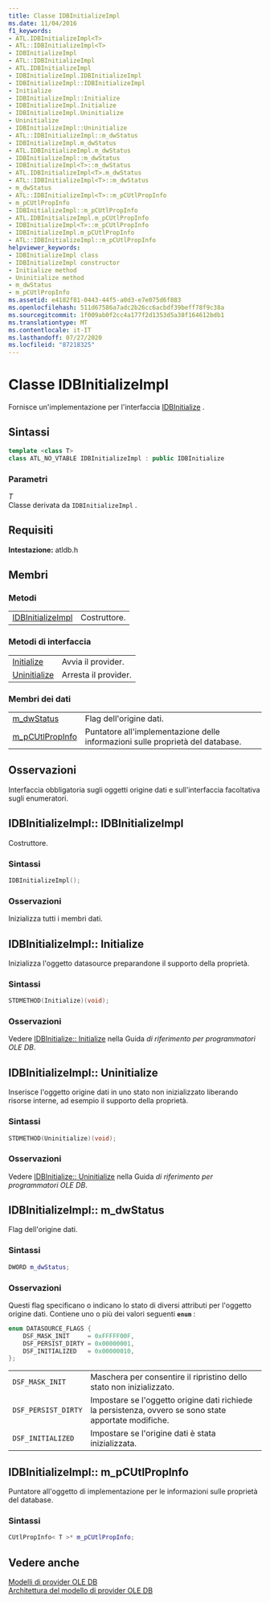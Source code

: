 ```yaml
---
title: Classe IDBInitializeImpl
ms.date: 11/04/2016
f1_keywords:
- ATL.IDBInitializeImpl<T>
- ATL::IDBInitializeImpl<T>
- IDBInitializeImpl
- ATL::IDBInitializeImpl
- ATL.IDBInitializeImpl
- IDBInitializeImpl.IDBInitializeImpl
- IDBInitializeImpl::IDBInitializeImpl
- Initialize
- IDBInitializeImpl::Initialize
- IDBInitializeImpl.Initialize
- IDBInitializeImpl.Uninitialize
- Uninitialize
- IDBInitializeImpl::Uninitialize
- ATL::IDBInitializeImpl::m_dwStatus
- IDBInitializeImpl.m_dwStatus
- ATL.IDBInitializeImpl.m_dwStatus
- IDBInitializeImpl::m_dwStatus
- IDBInitializeImpl<T>::m_dwStatus
- ATL.IDBInitializeImpl<T>.m_dwStatus
- ATL::IDBInitializeImpl<T>::m_dwStatus
- m_dwStatus
- ATL::IDBInitializeImpl<T>::m_pCUtlPropInfo
- m_pCUtlPropInfo
- IDBInitializeImpl::m_pCUtlPropInfo
- ATL.IDBInitializeImpl.m_pCUtlPropInfo
- IDBInitializeImpl<T>::m_pCUtlPropInfo
- IDBInitializeImpl.m_pCUtlPropInfo
- ATL::IDBInitializeImpl::m_pCUtlPropInfo
helpviewer_keywords:
- IDBInitializeImpl class
- IDBInitializeImpl constructor
- Initialize method
- Uninitialize method
- m_dwStatus
- m_pCUtlPropInfo
ms.assetid: e4182f81-0443-44f5-a0d3-e7e075d6f883
ms.openlocfilehash: 511d67586a7adc2b26cc6acbdf39beff78f9c38a
ms.sourcegitcommit: 1f009ab0f2cc4a177f2d1353d5a38f164612bdb1
ms.translationtype: MT
ms.contentlocale: it-IT
ms.lasthandoff: 07/27/2020
ms.locfileid: "87218325"
---
```

# <a name="idbinitializeimpl-class"></a>Classe IDBInitializeImpl

Fornisce un'implementazione per l'interfaccia [IDBInitialize](/previous-versions/windows/desktop/ms713706(v=vs.85)) .

## <a name="syntax"></a>Sintassi

```cpp
template <class T>
class ATL_NO_VTABLE IDBInitializeImpl : public IDBInitialize
```

### <a name="parameters"></a>Parametri

*T*<br/>
Classe derivata da `IDBInitializeImpl` .

## <a name="requirements"></a>Requisiti

**Intestazione:** atldb.h

## <a name="members"></a>Membri

### <a name="methods"></a>Metodi

|||
|-|-|
|[IDBInitializeImpl](#idbinitializeimpl)|Costruttore.|

### <a name="interface-methods"></a>Metodi di interfaccia

|||
|-|-|
|[Initialize](#initialize)|Avvia il provider.|
|[Uninitialize](#uninitialize)|Arresta il provider.|

### <a name="data-members"></a>Membri dei dati

|||
|-|-|
|[m_dwStatus](#dwstatus)|Flag dell'origine dati.|
|[m_pCUtlPropInfo](#pcutlpropinfo)|Puntatore all'implementazione delle informazioni sulle proprietà del database.|

## <a name="remarks"></a>Osservazioni

Interfaccia obbligatoria sugli oggetti origine dati e sull'interfaccia facoltativa sugli enumeratori.

## <a name="idbinitializeimplidbinitializeimpl"></a><a name="idbinitializeimpl"></a>IDBInitializeImpl:: IDBInitializeImpl

Costruttore.

### <a name="syntax"></a>Sintassi

```cpp
IDBInitializeImpl();
```

### <a name="remarks"></a>Osservazioni

Inizializza tutti i membri dati.

## <a name="idbinitializeimplinitialize"></a><a name="initialize"></a>IDBInitializeImpl:: Initialize

Inizializza l'oggetto datasource preparandone il supporto della proprietà.

### <a name="syntax"></a>Sintassi

```cpp
STDMETHOD(Initialize)(void);
```

### <a name="remarks"></a>Osservazioni

Vedere [IDBInitialize:: Initialize](/previous-versions/windows/desktop/ms718026(v=vs.85)) nella Guida *di riferimento per programmatori OLE DB*.

## <a name="idbinitializeimpluninitialize"></a><a name="uninitialize"></a>IDBInitializeImpl:: Uninitialize

Inserisce l'oggetto origine dati in uno stato non inizializzato liberando risorse interne, ad esempio il supporto della proprietà.

### <a name="syntax"></a>Sintassi

```cpp
STDMETHOD(Uninitialize)(void);
```

### <a name="remarks"></a>Osservazioni

Vedere [IDBInitialize:: Uninitialize](/previous-versions/windows/desktop/ms719648(v=vs.85)) nella Guida *di riferimento per programmatori OLE DB*.

## <a name="idbinitializeimplm_dwstatus"></a><a name="dwstatus"></a>IDBInitializeImpl:: m_dwStatus

Flag dell'origine dati.

### <a name="syntax"></a>Sintassi

```cpp
DWORD m_dwStatus;
```

### <a name="remarks"></a>Osservazioni

Questi flag specificano o indicano lo stato di diversi attributi per l'oggetto origine dati. Contiene uno o più dei valori seguenti **`enum`** :

```cpp
enum DATASOURCE_FLAGS {
    DSF_MASK_INIT     = 0xFFFFF00F,
    DSF_PERSIST_DIRTY = 0x00000001,
    DSF_INITIALIZED   = 0x00000010,
};
```

|||
|-|-|
|`DSF_MASK_INIT`|Maschera per consentire il ripristino dello stato non inizializzato.|
|`DSF_PERSIST_DIRTY`|Impostare se l'oggetto origine dati richiede la persistenza, ovvero se sono state apportate modifiche.|
|`DSF_INITIALIZED`|Impostare se l'origine dati è stata inizializzata.|

## <a name="idbinitializeimplm_pcutlpropinfo"></a><a name="pcutlpropinfo"></a>IDBInitializeImpl:: m_pCUtlPropInfo

Puntatore all'oggetto di implementazione per le informazioni sulle proprietà del database.

### <a name="syntax"></a>Sintassi

```cpp
CUtlPropInfo< T >* m_pCUtlPropInfo;
```

## <a name="see-also"></a>Vedere anche

[Modelli di provider OLE DB](../../data/oledb/ole-db-provider-templates-cpp.md)<br/>
[Architettura del modello di provider OLE DB](../../data/oledb/ole-db-provider-template-architecture.md)
